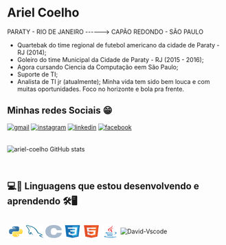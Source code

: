

# Ariel Coelho
PARATY - RIO DE JANEIRO ------> CAPÃO REDONDO - SÃO PAULO
- Quartebak do time regional de futebol americano da cidade de Paraty - RJ (2014);
- Goleiro do time Municipal da Cidade de Paraty - RJ (2015 - 2016);
- Agora cursando Ciencia da Computação eem São Paulo;
- Suporte de TI;
- Analista de TI jr (atualmente);
Minha vida tem sido bem louca e com muitas oportunidades. Foco no horizonte e bola pra frente. 


## Minhas redes Sociais 😁
[![gmail](https://img.shields.io/badge/Gmail-D14836?style=for-the-badge&logo=gmail&logoColor=white)](arielcoelho555@gmail.com)
[![instagram](https://img.shields.io/badge/Instagram-E4405F?style=for-the-badge&logo=instagram&logoColor=white)](https://www.instagram.com/ariel.coelho.z/)
[![linkedin](https://img.shields.io/badge/linkedin-1E90FF?style=for-the-badge&logo=linkedin&logoColor=white)](https://www.linkedin.com/in/ariel-coelho-b1aa9a169/)
[![facebook](https://img.shields.io/badge/facebook-0000FF?style=for-the-badge&logo=facebook&logoColor=white)](https://www.facebook.com/ariel.coelho.3)
</br></br></br>
![ariel-coelho GitHub stats](https://github-readme-stats.vercel.app/api?username=ariel-coelho&show_icons=true&theme=transparent)
</br></br></br>
 

## 💻📱 Linguagens que estou  desenvolvendo e aprendendo 🛠🖥️

<div style="display: inline_block"><br>
  <img align = "center" alt = "ariel-coelho-Python" height="30" width="40" src="https://raw.githubusercontent.com/devicons/devicon/master/icons/python/python-original.svg">
  <img align = "center" alt = "ariel-coelho-mysql" height="30" width="40" src="https://raw.githubusercontent.com/devicons/devicon/master/icons/mysql/mysql-original.svg">
  <img align = "center" alt = "ariel-coelho-c" height="30" width="40" src="https://raw.githubusercontent.com/devicons/devicon/master/icons/c/c-original.svg">
  <img align = "center" alt = "ariel-coelho-css" height="30" width="40" src="https://raw.githubusercontent.com/devicons/devicon/master/icons/css3/css3-original.svg">
  <img align = "center" alt = "ariel-coelho-html" height="30" width="40" src="https://raw.githubusercontent.com/devicons/devicon/master/icons/html5/html5-original.svg">
  <img align = "center" alt = "ariel-coelho-java" height="30" width="40" src="https://raw.githubusercontent.com/devicons/devicon/master/icons/java/java-original.svg">
  <img align="center" alt="David-Vscode" height="30" width="40" src="https://cdn.jsdelivr.net/gh/devicons/devicon/icons/vscode/vscode-original.svg" />
</div>
 </br></br>
 </br></br></br></br>
 
